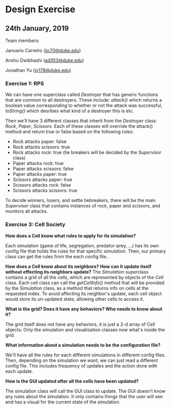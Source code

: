 Design Exercise
===
## 24th January, 2019

Team members: 

Januario Carreiro (jjc70@duke.edu)

Anshu Dwibhashi (ad353@duke.edu)

Jonathan Yu (jy178@duke.edu)

### Exercise 1: RPS
We can have one superclass called _Destroyer_ that has generic functions that are common to all destroyers.
These include: _attack()_ which returns a boolean value corresponding to whether or not the attack was successful,
_toString()_ which desribes what kind of a destroyer this is etc.

Then we'll have 3 different classes that inherit from the _Destroyer_ class:
_Rock_, _Paper_, _Scissors_. Each of these classes will override the attack() method
and return true or false based on the following rules:

- Rock attacks paper: false
- Rock attacks scissors: true
- Rock attacks rock: true (tie breakers will be decided by the _Supervisor_ class)
- Paper attacks rock: true
- Paper attacks scissors: false
- Paper attacks paper: true
- Scissors attacks paper: true
- Scissors attacks rock: false
- Scissors attacks scissors: true 

To decide winners, losers, and settle tiebreakers, there will be the main _Supervisor_ class
that contains instances of rock, paper and scissors, and monitors all attacks.

### Exercise 3: Cell Society

**How does a Cell know what rules to apply for its simulation?**

Each simulation (game of life, segregation, predator-prey, ...) has its own config file that holds
the rules for that specific simulation. Then, our primary class can get 
the rules from the each config file..

**How does a Cell know about its neighbors? How can it update itself without effecting its neighbors update?**
The _Simulation_ superclass contains a grid of all the cells, which are represented by objects of 
the _Cell_ class. Each cell class can call the _getCellInfo()_ method that will be provided by
the _Simulation_ class, as a method that returns info on cells at the requested index. To avoid affecting its
neighbor's update, each cell object would store its un-updated state, allowing other cells to access it.


**What is the grid? Does it have any behaviors? Who needs to know about it?**

The grid itself does not have any behaviors, it is just a 2-d array of Cell objects. Only the simulation
and visualization classes now what's inside the grid.

**What information about a simulation needs to be the configuration file?**

We'll have all the rules for each different simulations in different config files.
Then, depending on the simulation we want, we can just read a different config file.
This includes frequency of updates and the action done with each update.

**How is the GUI updated after all the cells have been updated?**

The simulation class will call the GUI class to update. The GUI doesn't know any rules
about the simulation. It only contains things that the user will see and has a visual for
the current state of the simulation.